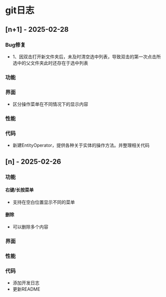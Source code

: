 # git日志

## [n+1] - 2025-02-28
### Bug修复
- 1、因双击打开新文件夹后，未及时清空选中列表，导致双击的第一次点击所选中的父文件夹此时还存在于选中列表

### 功能

### 界面
- 区分操作菜单在不同情况下的显示内容
### 性能

### 代码
- 新建EntityOperator，提供各种关于实体的操作方法。并整理相关代码

## [n] - 2025-02-26

### 功能
#### 右键/长按菜单
- 支持在空白位置显示不同的菜单
#### 删除
- 可以删除多个内容

### 界面

### 性能

### 代码
- 添加开发日志
- 更新README